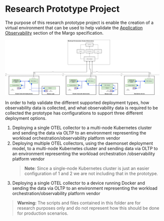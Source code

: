 # Research Prototype Project

The purpose of this research prototype project is enable the creation of a virtual environment that can be used to help validate the [Application Observability](https://specification.margo.org/app-interoperability/observability/) section of the Margo specification.

![Prototype System Design](prototype_system_design.drawio.png)

In order to help validate the different supported deployment types, how observability data is collected, and what observability data is required to be collected the prototype has configurations to support three different deployment options.

1. Deploying a single OTEL collector to a multi-node Kubernetes cluster and sending the data via OLTP to an environment representing the workload orchestration/observability platform vendor
2. Deploying multiple OTEL collectors, using the daemonset deployment model, to a multi-node Kubernetes cluster and sending data via OLTP to an environment representing the workload orchestration /observability platform vendor
    >**Note**: Since a single-node Kubernetes cluster is just an easier configuration of 1 and 2 we are not including that in the prototype.
3. Deploying a single OTEL collector to a device running Docker and sending the data via OLTP to an environment representing the workload orchestration/observability platform vendor

>**Warning:** The scripts and files contained in this folder are for research purposes only and do not represent how this should be done for production scenarios.
